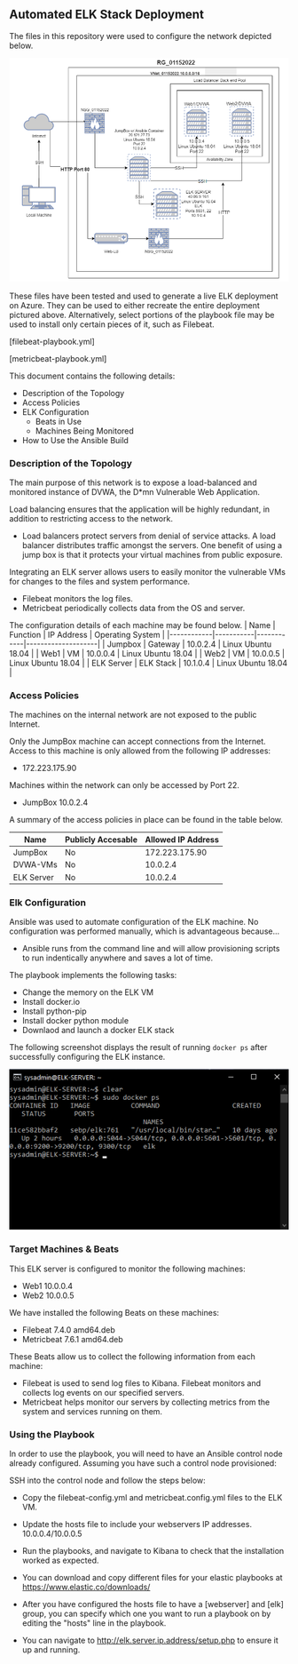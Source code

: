## Automated ELK Stack Deployment

The files in this repository were used to configure the network depicted below.

![](ELK-Diagram.png)


These files have been tested and used to generate a live ELK deployment on Azure. They can be used to either recreate the entire deployment pictured above. Alternatively, select portions of the playbook file may be used to install only certain pieces of it, such as Filebeat.

  [filebeat-playbook.yml]
  
  [metricbeat-playbook.yml]

This document contains the following details:
- Description of the Topology
- Access Policies
- ELK Configuration
  - Beats in Use
  - Machines Being Monitored
- How to Use the Ansible Build


### Description of the Topology

The main purpose of this network is to expose a load-balanced and monitored instance of DVWA, the D*mn Vulnerable Web Application.

Load balancing ensures that the application will be highly redundant, in addition to restricting access to the network.
- Load balancers protect servers from denial of service attacks. A load balancer distributes traffic amongst the servers. One benefit of using a jump box is that it protects your virtual machines from public exposure.

Integrating an ELK server allows users to easily monitor the vulnerable VMs for changes to the files and system performance.
- Filebeat monitors the log files.
- Metricbeat periodically collects data from the OS and server.

The configuration details of each machine may be found below.
| Name       | Function  | IP Address | Operating System   |
|------------|-----------|------------|--------------------|
| Jumpbox    |  Gateway  | 10.0.2.4   | Linux Ubuntu 18.04 |
| Web1       |     VM    | 10.0.0.4   | Linux Ubuntu 18.04 |
| Web2       |     VM    | 10.0.0.5   | Linux Ubuntu 18.04 |
| ELK Server | ELK Stack | 10.1.0.4   | Linux Ubuntu 18.04 |

### Access Policies

The machines on the internal network are not exposed to the public Internet. 

Only the JumpBox machine can accept connections from the Internet. Access to this machine is only allowed from the following IP addresses:
- 172.223.175.90

Machines within the network can only be accessed by Port 22.
- JumpBox 10.0.2.4

A summary of the access policies in place can be found in the table below.

|    Name    | Publicly Accesable | Allowed IP Address |
|------------|--------------------|--------------------|
|   JumpBox  |         No         |   172.223.175.90   |
|  DVWA-VMs  |         No         |      10.0.2.4      |
| ELK Server |         No         |      10.0.2.4      |

### Elk Configuration

Ansible was used to automate configuration of the ELK machine. No configuration was performed manually, which is advantageous because...
- Ansible runs from the command line and will allow provisioning scripts to run indentically anywhere and saves a lot of time.

The playbook implements the following tasks:
- Change the memory on the ELK VM
- Install docker.io
- Install python-pip
- Install docker python module
- Downlaod and launch a docker ELK stack

The following screenshot displays the result of running `docker ps` after successfully configuring the ELK instance.

![](ELK-status.png)

### Target Machines & Beats
This ELK server is configured to monitor the following machines:
- Web1 10.0.0.4
- Web2 10.0.0.5

We have installed the following Beats on these machines:
- Filebeat 7.4.0 amd64.deb
- Metricbeat 7.6.1 amd64.deb

These Beats allow us to collect the following information from each machine:
- Filebeat is used to send log files to Kibana. Filebeat monitors and collects log events on our specified servers.
- Metricbeat helps monitor our servers by collecting metrics from the system and services running on them.

### Using the Playbook
In order to use the playbook, you will need to have an Ansible control node already configured. Assuming you have such a control node provisioned: 

SSH into the control node and follow the steps below:
- Copy the filebeat-config.yml and metricbeat.config.yml files to the ELK VM.
- Update the hosts file to include your webservers IP addresses. 10.0.0.4/10.0.0.5
- Run the playbooks, and navigate to Kibana to check that the installation worked as expected.

- You can download and copy different files for your elastic playbooks at https://www.elastic.co/downloads/ 
- After you have configured the hosts file to have a [webserver] and [elk] group, you can specify which one you want to run a playbook on by editing the "hosts" line in the playbook.
- You can navigate to http://elk.server.ip.address/setup.php to ensure it up and running.
